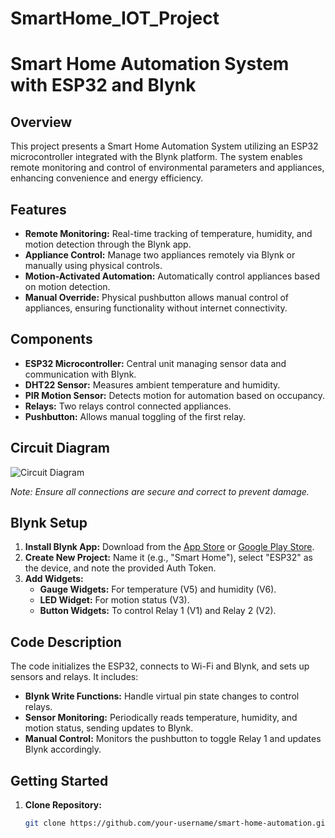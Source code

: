 # SmartHome_IOT_Project
# Smart Home Automation System with ESP32 and Blynk

## Overview

This project presents a Smart Home Automation System utilizing an ESP32 microcontroller integrated with the Blynk platform. The system enables remote monitoring and control of environmental parameters and appliances, enhancing convenience and energy efficiency.

## Features

- **Remote Monitoring:** Real-time tracking of temperature, humidity, and motion detection through the Blynk app.
- **Appliance Control:** Manage two appliances remotely via Blynk or manually using physical controls.
- **Motion-Activated Automation:** Automatically control appliances based on motion detection.
- **Manual Override:** Physical pushbutton allows manual control of appliances, ensuring functionality without internet connectivity.

## Components

- **ESP32 Microcontroller:** Central unit managing sensor data and communication with Blynk.
- **DHT22 Sensor:** Measures ambient temperature and humidity.
- **PIR Motion Sensor:** Detects motion for automation based on occupancy.
- **Relays:** Two relays control connected appliances.
- **Pushbutton:** Allows manual toggling of the first relay.

## Circuit Diagram

![Circuit Diagram](assets/circuit_diagram.png)

*Note: Ensure all connections are secure and correct to prevent damage.*

## Blynk Setup

1. **Install Blynk App:** Download from the [App Store](https://apps.apple.com) or [Google Play Store](https://play.google.com/store).
2. **Create New Project:** Name it (e.g., "Smart Home"), select "ESP32" as the device, and note the provided Auth Token.
3. **Add Widgets:**
   - **Gauge Widgets:** For temperature (V5) and humidity (V6).
   - **LED Widget:** For motion status (V3).
   - **Button Widgets:** To control Relay 1 (V1) and Relay 2 (V2).

## Code Description

The code initializes the ESP32, connects to Wi-Fi and Blynk, and sets up sensors and relays. It includes:

- **Blynk Write Functions:** Handle virtual pin state changes to control relays.
- **Sensor Monitoring:** Periodically reads temperature, humidity, and motion status, sending updates to Blynk.
- **Manual Control:** Monitors the pushbutton to toggle Relay 1 and updates Blynk accordingly.

## Getting Started

1. **Clone Repository:**
   ```bash
   git clone https://github.com/your-username/smart-home-automation.git
